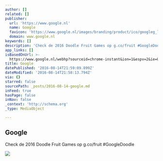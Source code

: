 ```yaml
---
author: []
related: []
publisher:
  url: 'https://www.google.nl'
  name: Google
  favicon: 'https://www.google.nl/images/branding/product/ico/googleg_lodp.ico'
  domain: www.google.nl
keywords: []
description: 'Check de 2016 Doodle Fruit Games op g.co/fruit #GoogleDoodle'
app_links: []
isBasedOnUrl: >-
  https://www.google.nl/webhp?sourceid=chrome-instant&ion=1&espv=2&ie=UTF-8#q=nederlandse+veteranen+ptss
title: Google
datePublished: '2016-08-14T21:59:09.899Z'
dateModified: '2016-08-14T21:58:13.794Z'
via: {}
starred: false
sourcePath: _posts/2016-08-14-google.md
inFeed: true
hasPage: false
inNav: false
_context: 'http://schema.org'
_type: MediaObject

---
```

<article style=""><h1>Google</h1><p>Check de 2016 Doodle Fruit Games op g.co/fruit #GoogleDoodle</p><img src="http://www.google.com/logos/doodles/2016/2016-doodle-fruit-games-day-10-5115052026757120-thp.png" /></article>